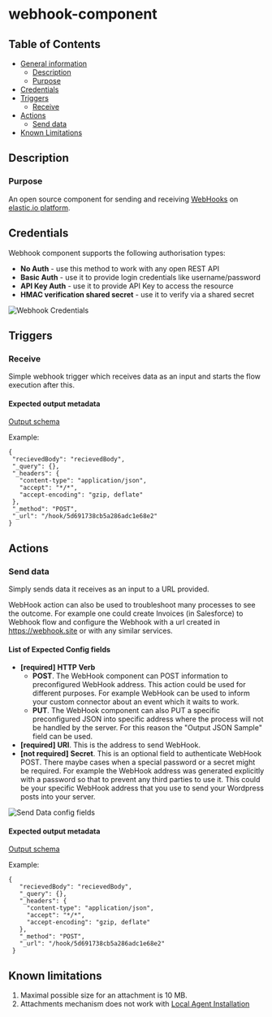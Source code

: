 # webhook-component
## Table of Contents

* [General information](#general-information)
   * [Description](#description)
   * [Purpose](#purpose)
* [Credentials](#credentials)
* [Triggers](#triggers)
   * [Receive](#receive)
* [Actions](#actions)
   * [Send data](#send-data)
* [Known Limitations](#known-limitations)

## Description
### Purpose
An open source component for sending and receiving [WebHooks](https://en.wikipedia.org/wiki/Webhook) on [elastic.io platform](https://www.elastic.io "elastic.io platform"). 

## Credentials
Webhook component supports the following authorisation types:
* **No Auth** - use this method to work with any open REST API
* **Basic Auth** - use it to provide login credentials like username/password
* **API Key Auth** - use it to provide API Key to access the resource
* **HMAC verification shared secret** - use it to verify via a shared secret

![Webhook Credentials](https://user-images.githubusercontent.com/8449044/61962330-ec5c2c00-afd1-11e9-8e5f-6a1c89126034.png)

## Triggers
  ### Receive
  Simple webhook trigger which receives data as an input and starts the flow execution after this.

   #### Expected output metadata
   [Output schema](lib/schemas/base64.out.json)
   
   Example:
   ```metadata json
{
    "recievedBody": "recievedBody",
    "_query": {},
    "_headers": {
      "content-type": "application/json",
      "accept": "*/*",
      "accept-encoding": "gzip, deflate"
    },
    "_method": "POST",
    "_url": "/hook/5d691738cb5a286adc1e68e2"
  }
```

## Actions 
  ### Send data
  Simply sends data it receives as an input to a URL provided.
  
  WebHook action can also be used to troubleshoot many processes to see the outcome. 
  For example one could create Invoices (in Salesforce) to Webhook flow and configure the Webhook with a url created in https://webhook.site or with any similar services.

  #### List of Expected Config fields
  * **[required]** **HTTP Verb**
    * **POST**. The WebHook component can POST information to preconfigured WebHook address. This action could be used for different purposes. For example WebHook can be used to inform your custom connector about an event which it waits to work.
    * **PUT**. The WebHook component can also PUT a specific preconfigured JSON into specific address where the process will not be handled by the server. For this reason the "Output JSON Sample" field can be used.
  * **[required]** **URI**. This is the address to send WebHook.
  * **[not required]** **Secret**. This is an optional field to authenticate WebHook POST. There maybe cases when a special password or a secret might be required. For example the WebHook address was generated explicitly with a password so that to prevent any third parties to use it. This could be your specific WebHook address that you use to send your Wordpress posts into your server.
  
  ![Send Data config fields](https://user-images.githubusercontent.com/8449044/61964168-eff1b200-afd5-11e9-8928-2890c3360d13.png)

  #### Expected output metadata
   [Output schema](lib/schemas/base64.out.json)
     
   Example:
   ```metadata json
  {
      "recievedBody": "recievedBody",
      "_query": {},
      "_headers": {
        "content-type": "application/json",
        "accept": "*/*",
        "accept-encoding": "gzip, deflate"
      },
      "_method": "POST",
      "_url": "/hook/5d691738cb5a286adc1e68e2"
    }
  ```

## Known limitations

1. Maximal possible size for an attachment is 10 MB.
2. Attachments mechanism does not work with [Local Agent Installation](https://support.elastic.io/support/solutions/articles/14000076461-announcing-the-local-agent-)
